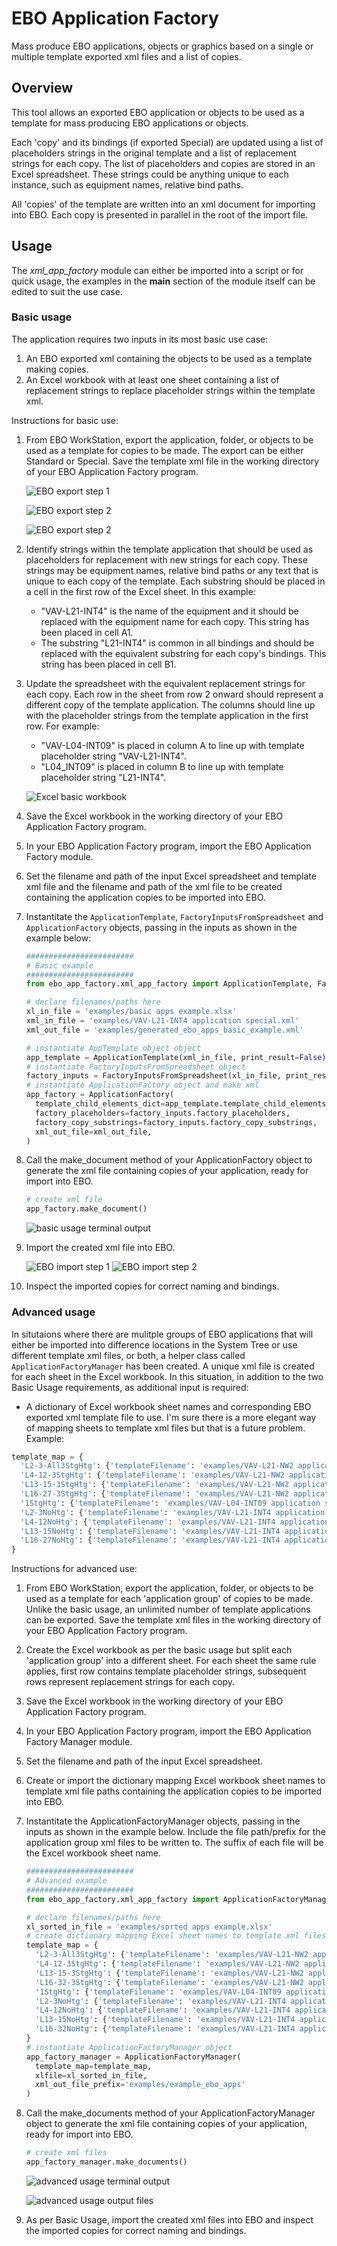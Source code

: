 # EBO Application Factory

Mass produce EBO applications, objects or graphics based on a single or multiple template exported xml files and a list of copies.

## Overview

This tool allows an exported EBO application or objects to be used as a template for mass producing EBO applications or objects.

Each 'copy' and its bindings (if exported Special) are updated using a list of placeholders strings in the original template and a list of replacement strings for each copy. The list of placeholders and copies are stored in an Excel spreadsheet. These strings could be anything unique to each instance, such as equipment names, relative bind paths.

All 'copies' of the template are written into an xml document for importing into EBO. Each copy is presented in parallel in the root of the import file.

## Usage

The *xml_app_factory* module can either be imported into a script or for quick usage, the examples in the __main__ section of the module itself can be edited to suit the use case.

### Basic usage

The application requires two inputs in its most basic use case:

1. An EBO exported xml containing the objects to be used as a template making copies.
1. An Excel workbook with at least one sheet containing a list of replacement strings to replace placeholder strings within the template xml.

Instructions for basic use:

1. From EBO WorkStation, export the application, folder, or objects to be used as a template for copies to be made. The export can be either Standard or Special. Save the template xml file in the working directory of your EBO Application Factory program.

    ![EBO export step 1](images/ebo_export_step_1.png)

    ![EBO export step 2](images/ebo_export_step_2.png)

    ![EBO export step 2](images/ebo_export_step_3.png)

1. Identify strings within the template application that should be used as placeholders for replacement with new strings for each copy. These strings may be equipment names, relative bind paths or any text that is unique to each copy of the template. Each substring should be placed in a cell in the first row of the Excel sheet. In this example:
    - "VAV-L21-INT4" is the name of the equipment and it should be replaced with the equipment name for each copy. This string has been placed in cell A1.
    - The substring "L21-INT4" is common in all bindings and should be replaced with the equivalent substring for each copy's bindings. This string has been placed in cell B1.
1. Update the spreadsheet with the equivalent replacement strings for each copy. Each row in the sheet from row 2 onward should represent a different copy of the template application. The columns should line up with the placeholder strings from the template application in the first row. For example:
    - "VAV-L04-INT09" is placed in column A to line up with template placeholder string "VAV-L21-INT4".
    - "L04_INT09" is placed in column B to line up with template placeholder string "L21-INT4".

    ![Excel basic workbook](images/excel_basic_example_markup.png)

1.  Save the Excel workbook in the working directory of your EBO Application Factory program.
1. In your EBO Application Factory program, import the EBO Application Factory module.
1. Set the filename and path of the input Excel spreadsheet and template xml file and the filename and path of the xml file to be created containing the application copies to be imported into EBO.
1. Instantitate the `ApplicationTemplate`, `FactoryInputsFromSpreadsheet` and `ApplicationFactory` objects, passing in the inputs as shown in the example below:

    ```python
    ########################
    # Basic example
    ########################
    from ebo_app_factory.xml_app_factory import ApplicationTemplate, FactoryInputsFromSpreadsheet, ApplicationFactory

    # declare filenames/paths here
    xl_in_file = 'examples/basic apps example.xlsx'
    xml_in_file = 'examples/VAV-L21-INT4 application special.xml'
    xml_out_file = 'examples/generated_ebo_apps_basic_example.xml'

    # instantiate AppTemplate object object
    app_template = ApplicationTemplate(xml_in_file, print_result=False)
    # instantiate FactoryInputsFromSpreadsheet object
    factory_inputs = FactoryInputsFromSpreadsheet(xl_in_file, print_result=False)
    # instantiate ApplicationFactory object and make xml
    app_factory = ApplicationFactory(
      template_child_elements_dict=app_template.template_child_elements_dict,
      factory_placeholders=factory_inputs.factory_placeholders,
      factory_copy_substrings=factory_inputs.factory_copy_substrings,
      xml_out_file=xml_out_file,
    )
    ```

1. Call the make_document method of your ApplicationFactory object to generate the xml file containing copies of your application, ready for import into EBO.

    ```python
    # create xml file
    app_factory.make_document()

    ```

    ![basic usage terminal output](images/basic_usage_output.png)

1. Import the created xml file into EBO.

    ![EBO import step 1](images/ebo_import_step_1.png)
    ![EBO import step 2](images/ebo_import_step_2.png)

1. Inspect the imported copies for correct naming and bindings.

### Advanced usage

In situtaions where there are mulitple groups of EBO applications that will either be imported into difference locations in the System Tree or use different template xml files, or both, a helper class called `ApplicationFactoryManager` has been created. A unique xml file is created for each sheet in the Excel workbook. In this situation, in addition to the two Basic Usage requirements, as additional input is required:

- A dictionary of Excel workbook sheet names and corresponding  EBO exported xml template file to use. I'm sure there is a more elegant way of mapping sheets to template xml files but that is a future problem. Example:

```python
template_map = {
  'L2-3-All3StgHtg': {'templateFilename': 'examples/VAV-L21-NW2 application special.xml'},
  'L4-12-3StgHtg': {'templateFilename': 'examples/VAV-L21-NW2 application special.xml'},
  'L13-15-3StgHtg': {'templateFilename': 'examples/VAV-L21-NW2 application special.xml'},
  'L16-27-3StgHtg': {'templateFilename': 'examples/VAV-L21-NW2 application special.xml'},
  '1StgHtg': {'templateFilename': 'examples/VAV-L04-INT09 application special.xml'},
  'L2-3NoHtg': {'templateFilename': 'examples/VAV-L21-INT4 application special.xml'},
  'L4-12NoHtg': {'templateFilename': 'examples/VAV-L21-INT4 application special.xml'},
  'L13-15NoHtg': {'templateFilename': 'examples/VAV-L21-INT4 application special.xml'},
  'L16-27NoHtg': {'templateFilename': 'examples/VAV-L21-INT4 application special.xml'},
}

```

Instructions for advanced use:

1. From EBO WorkStation, export the application, folder, or objects to be used as a template for each 'application group' of copies to be made. Unlike the basic usage, an unlimited number of template applications can be exported. Save the template xml files in the working directory of your EBO Application Factory program.
1. Create the Excel workbook as per the basic usage but split each 'application group' into a different sheet. For each sheet the same rule applies, first row contains template placeholder strings, subsequent rows represent replacement strings for each copy.
1.  Save the Excel workbook in the working directory of your EBO Application Factory program.
1. In your EBO Application Factory program, import the EBO Application Factory Manager module.
1. Set the filename and path of the input Excel spreadsheet.
1. Create or import the dictionary mapping Excel workbook sheet names to template xml file paths containing the application copies to be imported into EBO.
1. Instantitate the ApplicationFactoryManager objects, passing in the inputs as shown in the example below. Include the file path/prefix for the application group xml files to be written to. The suffix of each file will be the Excel workbook sheet name.

    ```python
    ########################
    # Advanced example
    ########################
    from ebo_app_factory.xml_app_factory import ApplicationFactoryManager

    # declare filenames/paths here
    xl_sorted_in_file = 'examples/sorted apps example.xlsx'
    # create dictionary mapping Excel sheet names to template xml files
    template_map = {
      'L2-3-All3StgHtg': {'templateFilename': 'examples/VAV-L21-NW2 application special.xml'},
      'L4-12-3StgHtg': {'templateFilename': 'examples/VAV-L21-NW2 application special.xml'},
      'L13-15-3StgHtg': {'templateFilename': 'examples/VAV-L21-NW2 application special.xml'},
      'L16-32-3StgHtg': {'templateFilename': 'examples/VAV-L21-NW2 application special.xml'},
      '1StgHtg': {'templateFilename': 'examples/VAV-L04-INT09 application special.xml'},
      'L2-3NoHtg': {'templateFilename': 'examples/VAV-L21-INT4 application special.xml'},
      'L4-12NoHtg': {'templateFilename': 'examples/VAV-L21-INT4 application special.xml'},
      'L13-15NoHtg': {'templateFilename': 'examples/VAV-L21-INT4 application special.xml'},
      'L16-32NoHtg': {'templateFilename': 'examples/VAV-L21-INT4 application special.xml'},
    }
    # instantiate ApplicationFactoryManager object
    app_factory_manager = ApplicationFactoryManager(
      template_map=template_map,
      xlfile=xl_sorted_in_file,
      xml_out_file_prefix='examples/example_ebo_apps'
    )

    ```

1. Call the make_documents method of your ApplicationFactoryManager object to generate the xml file containing copies of your application, ready for import into EBO.

    ```python
    # create xml files
    app_factory_manager.make_documents()

    ```

    ![advanced usage terminal output](images/advanced_usage_output.png)

    ![advanced usage output files]('advanced_usage_output_files.png')

1. As per Basic Usage, import the created xml files into EBO and inspect the imported copies for correct naming and bindings.
